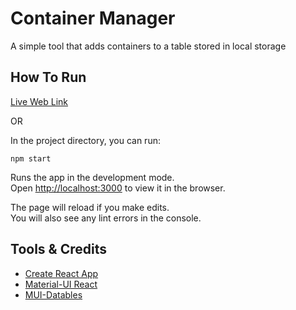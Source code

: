 # Container Manager
A simple tool that adds containers to a table stored in local storage



## How To Run
[Live Web Link](https://container-manager-react.herokuapp.com)

OR

In the project directory, you can run:

`npm start`

Runs the app in the development mode.<br>
Open [http://localhost:3000](http://localhost:3000) to view it in the browser.

The page will reload if you make edits.<br>
You will also see any lint errors in the console.

## Tools & Credits
* [Create React App](https://github.com/facebook/create-react-app)
* [Material-UI React](https://material-ui.com/)
* [MUI-Datables](https://github.com/gregnb/mui-datatables)
